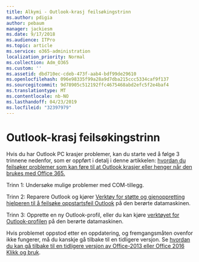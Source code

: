 ```yaml
---
title: Alkymi - Outlook-krasj feilsøkingstrinn
ms.author: pdigia
author: pebaum
manager: jackiesm
ms.date: 9/17/2018
ms.audience: ITPro
ms.topic: article
ms.service: o365-administration
localization_priority: Normal
ms.collection: Adm_O365
ms.custom: ''
ms.assetid: dbd710ec-cdeb-473f-aab4-bdf99de29610
ms.openlocfilehash: 096e98335f99a28a9d7dba215ccc5334caf9f137
ms.sourcegitcommit: 9d78905c512192ffc4675468abd2efc5f2e4baf4
ms.translationtype: MT
ms.contentlocale: nb-NO
ms.lasthandoff: 04/23/2019
ms.locfileid: "32397979"
---
```

# <a name="outlook-crash-troubleshooting-steps"></a>Outlook-krasj feilsøkingstrinn

Hvis du har Outlook PC krasjer problemer, kan du starte ved å følge 3 trinnene nedenfor, som er oppført i detalj i denne artikkelen: [hvordan du feilsøker problemer som kan føre til at Outlook krasjer eller henger når den brukes med Office 365.](https://support.microsoft.com/help/2413813/how-to-troubleshoot-issues-that-cause-outlook-to-crash-or-hang-when-us)
  
Trinn 1: Undersøke mulige problemer med COM-tillegg.
  
Trinn 2: Reparere Outlook og kjører [Verktøy for støtte og gjenoppretting hjelperen til å feilsøke oppstartsfeil Outlook](https://aka.ms/SaRA-OutlookWontStart) på den berørte datamaskinen. 
  
Trinn 3: Opprette en ny Outlook-profil, eller du kan kjøre [verktøyet for Outlook-profilen](https://aka.ms/SaRA-OutlookSetupProfile) på den berørte datamaskinen. 
  
Hvis problemet oppstod etter en oppdatering, og fremgangsmåten ovenfor ikke fungerer, må du kanskje gå tilbake til en tidligere versjon. Se [hvordan du kan gå tilbake til en tidligere versjon av Office-2013 eller Office 2016 Klikk og bruk](https://support.microsoft.com/help/2770432).
  

